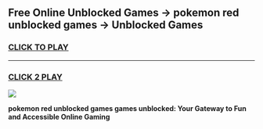 
## Free Online Unblocked Games → pokemon red unblocked games → Unblocked Games
<h3>
<a href="https://premium.freeplayer.one?title=pokemon_red_unblocked_games&ref=21F">CLICK TO PLAY</a></h3>
<hr>

<h3>
<a href="https://premium.freeplayer.one?title=pokemon_red_unblocked_games&ref=21F">CLICK 2 PLAY</a>
  
</h3>

<a href="https://premium.freeplayer.one?title=pokemon_red_unblocked_games&ref=21F/"><img src="https://clearcache.store/games.png"></a>


**pokemon red unblocked games games unblocked: Your Gateway to Fun and Accessible Online Gaming**
